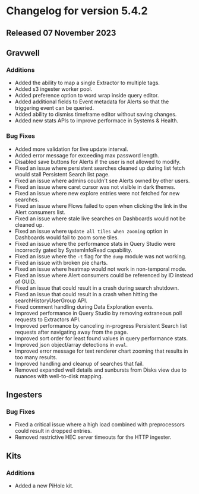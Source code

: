 # Changelog for version 5.4.2

## Released 07 November 2023

## Gravwell

### Additions

* Added the ability to map a single Extractor to multiple tags.
* Added s3 ingester worker pool.
* Added preference option to word wrap inside query editor. 
* Added additional fields to Event metadata for Alerts so that the triggering event can be queried.
* Added ability to dismiss timeframe editor without saving changes.
* Added new stats APIs to improve performace in Systems & Health.

### Bug Fixes

* Added more validation for live update interval.
* Added error message for exceeding max password length.
* Disabled save buttons for Alerts if the user is not allowed to modify.
* Fixed an issue where persistent searches cleaned up during list fetch would stall Persistent Search list page.
* Fixed an issue where admins couldn't see Alerts owned by other users.
* Fixed an issue where caret cursor was not visible in dark themes.
* Fixed an issue where new explore entries were not fetched for new searches.
* Fixed an issue where Flows failed to open when clicking the link in the Alert consumers list.
* Fixed an issue where stale live searches on Dashboards would not be cleaned up. 
* Fixed an issue where `Update all tiles when zooming` option in Dashboards would fail to zoom some tiles.
* Fixed an issue where the performance stats in Query Studio were incorrectly gated by SystemInfoRead capability.
* Fixed an issue where the `-t` flag for the `dump` module was not working.
* Fixed an issue with broken pie charts.
* Fixed an issue where heatmap would not work in non-temporal mode.
* Fixed an issue where Alert consumers could be referenced by ID instead of GUID.
* Fixed an issue that could result in a crash during search shutdown.
* Fixed an issue that could result in a crash when hitting the searchHistoryUserGroup API. 
* Fixed comment handling during Data Exploration events.
* Improved performance in Query Studio by removing extraneous poll requests to Extractors API. 
* Improved performance by canceling in-progress Persistent Search list requests after navigating away from the page.
* Improved sort order for least found values in query performance stats.
* Improved json object/array detections in `eval`.
* Improved error message for text renderer chart zooming that results in too many results.
* Improved handling and cleanup of searches that fail.
* Removed expanded well details and sunbursts from Disks view due to nuances with well-to-disk mapping. 

## Ingesters

### Bug Fixes

* Fixed a critical issue where a high load combined with preprocessors could result in dropped entries.
* Removed restrictive HEC server timeouts for the HTTP ingester.

## Kits

### Additions

* Added a new PiHole kit. 